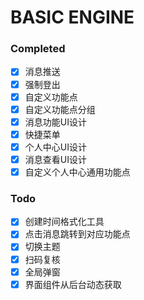 # BASIC ENGINE

### Completed
-  [x] 消息推送
-  [x] 强制登出
-  [x] 自定义功能点
-  [x] 自定义功能点分组
-  [x] 消息功能UI设计
-  [x] 快捷菜单
-  [x] 个人中心UI设计
-  [x] 消息查看UI设计
-  [x] 自定义个人中心通用功能点

### Todo
-  [x] 创建时间格式化工具
-  [x] 点击消息跳转到对应功能点
-  [x] 切换主题
-  [x] 扫码复核
-  [x] 全局弹窗
-  [x] 界面组件从后台动态获取
